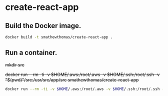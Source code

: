 # create-react-app

## Build the Docker image.

```bash
docker build -t smathewthomas/create-react-app .
```

## Run a container.

~~mkdir src~~

~~docker run --rm -ti -v $HOME/.aws:/root/.aws -v $HOME/.ssh:/root/.ssh  -v "$(pwd)"/src:/usr/src/app/src smathewthomas/create-react-app~~

```bash
docker run --rm -ti -v $HOME/.aws:/root/.aws -v $HOME/.ssh:/root/.ssh -p "3000:3000" -v "$(pwd)":/usr/src/app/src smathewthomas/create-react-app
```

